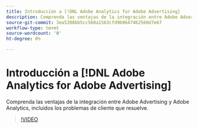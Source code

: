 ```yaml
---
title: Introducción a [!DNL Adobe Analytics for Adobe Advertising]
description: Comprenda las ventajas de la integración entre Adobe Advertising y Adobe Analytics, incluidos los problemas de cliente que resuelve.
source-git-commit: 3ea5208bb5cc560a1563cfd9b9647462560d7e67
workflow-type: tm+mt
source-wordcount: '0'
ht-degree: 0%

---
```


# Introducción a [!DNL Adobe Analytics for Adobe Advertising]

Comprenda las ventajas de la integración entre Adobe Advertising y Adobe Analytics, incluidos los problemas de cliente que resuelve.

>[!VIDEO](https://video.tv.adobe.com/v/33491)
